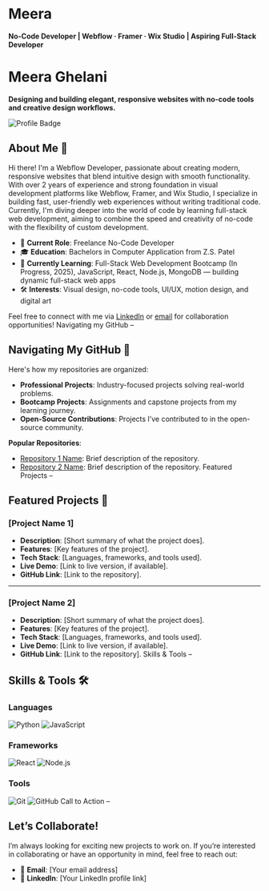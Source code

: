 # Meera
**No-Code Developer | Webflow · Framer · Wix Studio | Aspiring Full-Stack Developer**  

# Meera Ghelani

**Designing and building elegant, responsive websites with no-code tools and creative design workflows.**

![Profile Badge](https://img.shields.io/badge/-GitHub_Profile-blue?style=for-the-badge&logo=github)

## About Me 👋

Hi there! I'm a Webflow Developer, passionate about  creating modern, responsive websites that blend intuitive design with smooth functionality. With over 2 years of experience and strong foundation in visual development platforms like Webflow, Framer, and Wix Studio, I specialize in building fast, user-friendly web experiences without writing traditional code. Currently, I'm diving deeper into the world of code by learning full-stack web development, aiming to combine the speed and creativity of no-code with the flexibility of custom development.


- 💼 **Current Role**: Freelance No-Code Developer
- 🎓 **Education**: Bachelors in Computer Application from Z.S. Patel
- 🌱 **Currently Learning**: Full-Stack Web Development Bootcamp (In Progress, 2025), JavaScript, React, Node.js, MongoDB — building dynamic full-stack web apps  
- 🛠️ **Interests**: Visual design, no-code tools, UI/UX, motion design, and digital art

Feel free to connect with me via [LinkedIn](https://www.linkedin.com/in/meera-kevadiya-827014321/) or [email](meeghelani@gmail.com) for collaboration opportunities!
Navigating my GitHub –

## Navigating My GitHub 📂

Here's how my repositories are organized:

- **Professional Projects**: Industry-focused projects solving real-world problems.
- **Bootcamp Projects**: Assignments and capstone projects from my learning journey.
- **Open-Source Contributions**: Projects I’ve contributed to in the open-source community.

**Popular Repositories**:
- [Repository 1 Name](#): Brief description of the repository.
- [Repository 2 Name](#): Brief description of the repository.
Featured Projects –

## Featured Projects 🚀

### [Project Name 1]
- **Description**: [Short summary of what the project does].
- **Features**: [Key features of the project].
- **Tech Stack**: [Languages, frameworks, and tools used].
- **Live Demo**: [Link to live version, if available].
- **GitHub Link**: [Link to the repository].

---

### [Project Name 2]
- **Description**: [Short summary of what the project does].
- **Features**: [Key features of the project].
- **Tech Stack**: [Languages, frameworks, and tools used].
- **Live Demo**: [Link to live version, if available].
- **GitHub Link**: [Link to the repository].
Skills & Tools –

## Skills & Tools 🛠️

### Languages
![Python](https://img.shields.io/badge/-Python-blue?style=flat-square&logo=python)
![JavaScript](https://img.shields.io/badge/-JavaScript-yellow?style=flat-square&logo=javascript)

### Frameworks
![React](https://img.shields.io/badge/-React-blue?style=flat-square&logo=react)
![Node.js](https://img.shields.io/badge/-Node.js-green?style=flat-square&logo=node.js)

### Tools
![Git](https://img.shields.io/badge/-Git-orange?style=flat-square&logo=git)
![GitHub](https://img.shields.io/badge/-GitHub-black?style=flat-square&logo=github)
Call to Action –

## Let’s Collaborate!

I’m always looking for exciting new projects to work on. If you’re interested in collaborating or have an opportunity in mind, feel free to reach out:

- 📧 **Email**: [Your email address]
- 💼 **LinkedIn**: [Your LinkedIn profile link]
